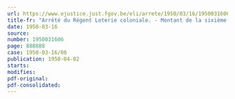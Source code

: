```yaml
---
url: https://www.ejustice.just.fgov.be/eli/arrete/1950/03/16/1950031606/justel
title-fr: "Arrêté du Régent Loterie coloniale. - Montant de la sixième tranche 1950"
date: 1950-03-16
source:
number: 1950031606
page: 888888
case: 1950-03-16/06
publication: 1950-04-02
starts:
modifies:
pdf-original:
pdf-consolidated:
---
```


